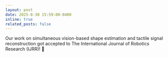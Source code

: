 ```yaml
---
layout: post
date: 2025-8-30 15:59:00-0400
inline: true
related_posts: false
---
```


Our work on simultaneous vision-based shape estimation and tactile signal reconstruction got accepted to The International Journal of Robotics Research (IJRR)! :tada:

